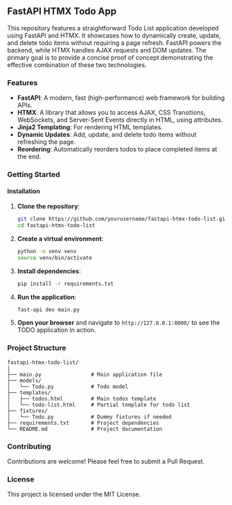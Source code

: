 
## FastAPI HTMX Todo App

This repository features a straightforward Todo List application developed using FastAPI and HTMX. It showcases how to dynamically create, update, and delete todo items without requiring a page refresh. FastAPI powers the backend, while HTMX handles AJAX requests and DOM updates. The primary goal is to provide a concise proof of concept demonstrating the effective combination of these two technologies.

### Features

- **FastAPI**: A modern, fast (high-performance) web framework for building APIs.
- **HTMX**: A library that allows you to access AJAX, CSS Transitions, WebSockets, and Server-Sent Events directly in HTML, using attributes.
- **Jinja2 Templating**: For rendering HTML templates.
- **Dynamic Updates**: Add, update, and delete todo items without refreshing the page.
- **Reordering**: Automatically reorders todos to place completed items at the end.

### Getting Started

#### Installation

1. **Clone the repository**:
   ```bash
   git clone https://github.com/yourusername/fastapi-htmx-todo-list.git
   cd fastapi-htmx-todo-list
   ```

2. **Create a virtual environment**:
   ```bash
   python -m venv venv
   source venv/bin/activate
   ```

3. **Install dependencies**:
   ```bash
   pip install -r requirements.txt
   ```

4. **Run the application**:
   ```bash
   fast-api dev main.py
   ```

5. **Open your browser** and navigate to `http://127.0.0.1:8000/` to see the TODO application in action.

### Project Structure

```
fastapi-htmx-todo-list/
│
├── main.py                # Main application file
├── models/
│   └── Todo.py            # Todo model
├── templates/
│   ├── todos.html         # Main todos template
│   └── todo-list.html     # Partial template for todo list
├── fixtures/
│   └── Todo.py            # Dummy fixtures if needed
├── requirements.txt       # Project dependencies
└── README.md              # Project documentation
```

### Contributing

Contributions are welcome! Please feel free to submit a Pull Request.

### License

This project is licensed under the MIT License.

